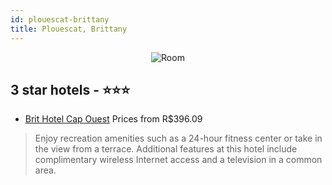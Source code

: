 ```yaml
---
id: plouescat-brittany
title: Plouescat, Brittany
---
```


<center><img src="https://i.travelapi.com/hotels/4000000/3890000/3883600/3883503/82e2ad1b_z.jpg" alt="Room" /></center>


##  3 star hotels - ⭐️⭐️⭐️

-    [Brit Hotel Cap Ouest](https://us.hurb.com/hotels/plouescat/brit-hotel-cap-ouest-JNP-JP098958?cmp=18055) Prices from R$396.09
   > Enjoy recreation amenities such as a 24-hour fitness center or take in the view from a terrace. Additional features at this hotel include complimentary wireless Internet access and a television in a common area.
